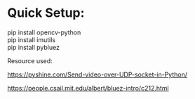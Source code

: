 # Quick Setup:
pip install opencv-python\
pip install imutils\
pip install pybluez

Resource used:

https://pyshine.com/Send-video-over-UDP-socket-in-Python/

https://people.csail.mit.edu/albert/bluez-intro/c212.html
